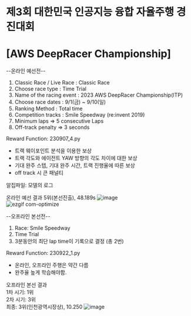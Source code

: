 # 제3회 대한민국 인공지능 융합 자율주행 경진대회 
# [AWS DeepRacer Championship]  
--온라인 예선전--
1. Classic Race / Live Race : Classic Race
2. Choose race type : Time Trial
3. Name of the racing event : 2023 AWS DeepRacer Championship(ITP)
4. Choose race dates : 9/1(금) ~ 9/10(일)
5. Ranking Method : Total time
6. Competition tracks : Smile Speedway (re:invent 2019)
7. Minimum laps => 5 consecutive Laps
8. Off-track penalty => 3 seconds

Reward Function: 230907_4.py
  - 트랙 웨이포인트 분석을 이용한 보상
  - 트랙 각도와 에이전트 YAW 방향의 각도 차이에 대한 보상
  - 기대 완주 스텝, 기대 완주 시간, 트랙 진행율에 따른 보상
  - off track 시 큰 패널티
    
알집파일: 모델의 로그

온라인 예선 결과
5위(본선진출), 48.189s
![image](https://github.com/dd-jero/AWS-Deepracer-2023/assets/107921434/a6904bd5-3e0e-4e3b-80af-fa081cacb839)  
![ezgif com-optimize](https://github.com/dd-jero/AWS-Deepracer-2023/assets/107921434/cc84d1a5-2b9d-45c7-b2a3-717dbbc81064)  

--오프라인 본선전--
1. Race: Smile Speedway
2. Time Trial
3. 3분동안의 최단 lap time이 기록으로 결정 (총 2번)

Reward Function: 230922_1.py
  - 온라인, 오프라인 주행은 약간 다름
  - 완주율 높게 학습해야함.
    
오프라인 본선 결과  
1차 시기: 1위  
2차 시기: 3위  
최종: 3위(인천광역시장상), 10.250
![image](https://github.com/dd-jero/AWS-Deepracer-2023/assets/107921434/227749b7-05f7-4895-8492-49a5fa0ae287)
